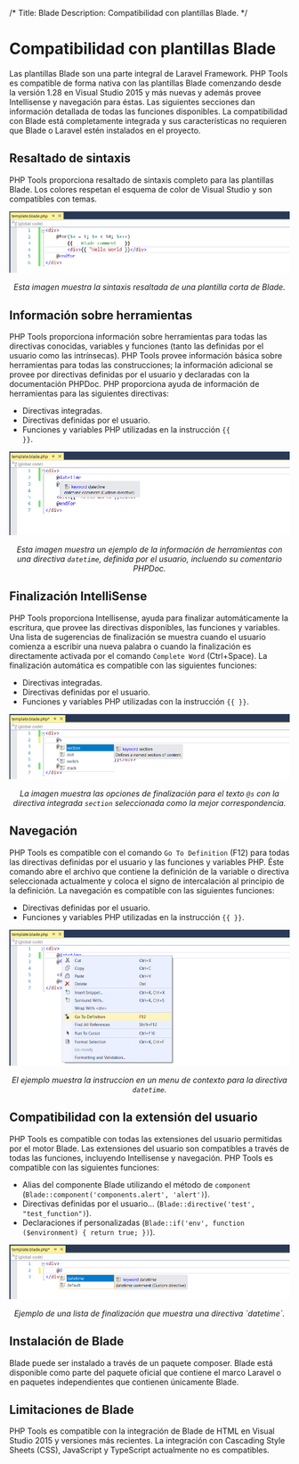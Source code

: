 /*
Title: Blade
Description: Compatibilidad con plantillas Blade.
*/

# Compatibilidad con plantillas Blade

Las plantillas Blade son una parte integral de Laravel Framework. PHP Tools es compatible de forma nativa con las plantillas Blade comenzando desde la versión 1.28 en Visual Studio 2015 y más nuevas y además provee Intellisense y navegación para éstas. Las siguientes secciones dan información detallada de todas las funciones disponibles. La compatibilidad con Blade está completamente integrada y sus características no requieren que Blade o Laravel estén instalados en el proyecto.

## Resaltado de sintaxis

PHP Tools proporciona resaltado de sintaxis completo para las plantillas Blade. 
Los colores respetan el esquema de color de Visual Studio y son compatibles con temas.

![Blade syntax highlighting](imgs/blade-syntax.png "Blade syntax highlighting.")

<center><i>Esta imagen muestra la sintaxis resaltada de una plantilla corta de Blade.</i></center>

## Información sobre herramientas

PHP Tools proporciona información sobre herramientas para todas las directivas conocidas, variables y funciones (tanto las definidas por el usuario como las intrínsecas).
PHP Tools provee información básica sobre herramientas para todas las construcciones; la información adicional se provee por directivas definidas por el usuario y declaradas con la documentación PHPDoc. 
PHP proporciona ayuda de información de herramientas para las siguientes directivas: 
- Directivas integradas.
- Directivas definidas por el usuario. 
- Funciones y variables PHP utilizadas en la instrucción <code>{{ }}</code>.

![Blade tooltip](imgs/blade-tooltip.png "Blade tooltip.")

<center><i>Esta imagen muestra un ejemplo de la información de herramientas con una directiva <code>datetime</code>, definida por el usuario, incluendo su comentario PHPDoc.</i></center>

## Finalización IntelliSense

PHP Tools proporciona Intellisense, ayuda para finalizar automáticamente la escritura, que provee las directivas disponibles, las funciones y variables.
Una lista de sugerencias de finalización se muestra cuando el usuario comienza a escribir una nueva palabra o cuando la finalización es directamente activada por el comando `Complete Word` (<kdb>Ctrl+Space</kdb>).
La finalización automática es compatible con las siguientes funciones:
- Directivas integradas.
- Directivas definidas por el usuario. 
- Funciones y variables PHP utilizadas con la instrucción `{{ }}`.

![Blade intellisense completion](imgs/blade-completion.png "Blade intellisense completion.")

<center><i>La imagen muestra las opciones de finalización para el texto <code>@s</code> con la directiva integrada  <code>section</code> seleccionada como la mejor correspondencia.</i></center>

## Navegación

PHP Tools es compatible con el comando `Go To Definition` (<kdb>F12</kdb>) para todas las directivas definidas por el usuario y las funciones y variables PHP.
Éste comando abre el archivo que contiene la definición de la variable o directiva seleccionada actualmente y coloca el signo de intercalación al principio de la definición.
La navegación es compatible con las siguientes funciones:
- Directivas definidas por el usuario. 
- Funciones y variables PHP utilizadas en la instrucción `{{ }}`.

![Blade navigation](imgs/blade-navigation.png "Blade navigation.")

<center><i>El ejemplo muestra la instruccion en un menu de contexto para la directiva <code>datetime</code>.</i></center>

## Compatibilidad con la extensión del usuario

PHP Tools es compatible con todas las extensiones del usuario permitidas por el motor Blade. 
Las extensiones del usuario son compatibles a través de todas las funciones, incluyendo Intellisense y navegación. PHP Tools es compatible con las siguientes funciones:
- Alias del componente Blade utilizando el método de `component` (`Blade::component('components.alert', 'alert')`). 
- Directivas definidas por el usuario… (`Blade::directive('test', "test_function")`). 
- Declaraciones if personalizadas (`Blade::if('env', function ($environment) { return true; })`). 

![User extension filter](imgs/blade-extension.png "User extension filter.")

<center><i>Ejemplo de una lista de finalización que muestra una directiva `datetime`.</i></center>

## Instalación de Blade

Blade puede ser instalado a través de un paquete composer.
Blade está disponible como parte del paquete oficial que contiene el marco Laravel o en paquetes independientes que contienen únicamente Blade.

## Limitaciones de Blade

PHP Tools es compatible con la integración de Blade de HTML en Visual Studio 2015 y versiones más recientes. La integración con Cascading Style Sheets (CSS), JavaScript y TypeScript actualmente no es compatibles.
